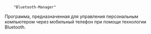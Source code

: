         "Bluetooth-Manager" 
Программа, предназначенная для управления персональным компьютером через мобильный телефон при помощи технологии Bluetooth.
